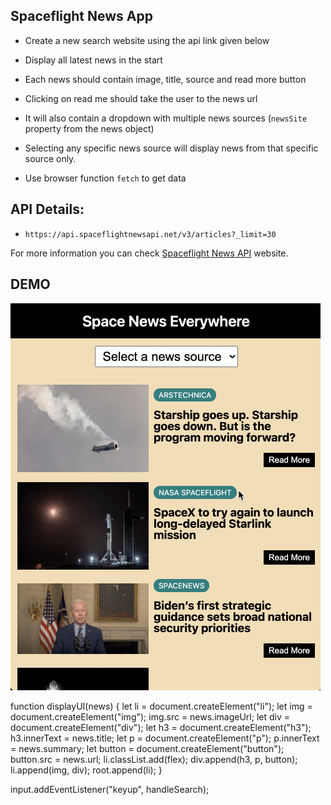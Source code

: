 ## Spaceflight News App

- Create a new search website using the api link given below
- Display all latest news in the start
- Each news should contain image, title, source and read more button
- Clicking on read me should take the user to the news url
- It will also contain a dropdown with multiple news sources (`newsSite` property from the news object)
- Selecting any specific news source will display news from that specific source only.

- Use browser function `fetch` to get data

## API Details:

- `https://api.spaceflightnewsapi.net/v3/articles?_limit=30`

For more information you can check [Spaceflight News API](https://spaceflightnewsapi.net/) website.

## DEMO

![Spaceflight News App](https://github.com/nnnkit/ac-js-images/blob/master/async/spaceflight.gif?raw=true)

function displayUI(news) {
let li = document.createElement("li");
let img = document.createElement("img");
img.src = news.imageUrl;
let div = document.createElement("div");
let h3 = document.createElement("h3");
h3.innerText = news.title;
let p = document.createElement("p");
p.innerText = news.summary;
let button = document.createElement("button");
button.src = news.url;
li.classList.add(flex);
div.append(h3, p, button);
li.append(img, div);
root.append(li);
}

input.addEventListener("keyup", handleSearch);
